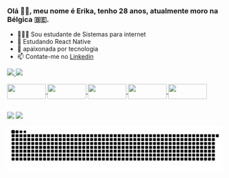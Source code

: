 ### Olá 👋🏽, meu nome é Erika, tenho 28 anos, atualmente moro na Bélgica 🇧🇪.

- 👩🏽‍💻 Sou estudante de Sistemas para internet
- 🌱 Estudando React Native 
- 💜 apaixonada por tecnologia
- 📫 Contate-me no [Linkedin]

[Linkedin]:<https://www.linkedin.com/in/erika-marques-270121219/>

  <div>
  <a href="https://github.com/1ErikaMarques">
  <img height="180em" src="https://github-readme-stats.vercel.app/api?username=1ErikaMarques&show_icons=true&theme=dracula&include_all_commits=true&count_private=true"/>
  <img height="180em" src="https://github-readme-stats.vercel.app/api/top-langs/?username=1ErikaMarques&layout=compact&langs_count=7&theme=dracula"/>
</div>

  <div style="display: inline_block"><br>
  <img align="center"  height="35" width="90" src="https://img.shields.io/badge/HTML5-E34F26?style=for-the-badge&logo=html5&logoColor=white">
  <img align="center"  height="35" width="90" src="https://img.shields.io/badge/CSS3-1572B6?style=for-the-badge&logo=css3&logoColor=white">
  <img align="center"  height="35" width="90" src="https://img.shields.io/badge/JavaScript-F7DF1E?style=for-the-badge&logo=javascript&logoColor=black">
  <img align="center"  height="35" width="90" src="https://img.shields.io/badge/React_Native-20232A?style=for-the-badge&logo=react&logoColor=61DAFB">
  <img align="center"  height="35" width="90" src="https://img.shields.io/badge/TypeScript-007ACC?style=for-the-badge&logo=typescript&logoColor=white">    
  
</div>
  
  ##
 
<div>   
  <a href = "mailto:1erikagouvea@gmail.com"><img src="https://img.shields.io/badge/-Gmail-%23333?style=for-the-badge&logo=gmail&logoColor=white" target="_blank"></a>
  <a href="https://www.linkedin.com/in/erika-marques-270121219/" target="_blank"><img src="https://img.shields.io/badge/-LinkedIn-%230077B5?style=for-the-badge&logo=linkedin&logoColor=white" target="_blank"></a> 
 
  ![Snake animation](https://github.com/1ErikaMarques/1ErikaMarques/blob/output/github-contribution-grid-snake.svg)
 
</div>
